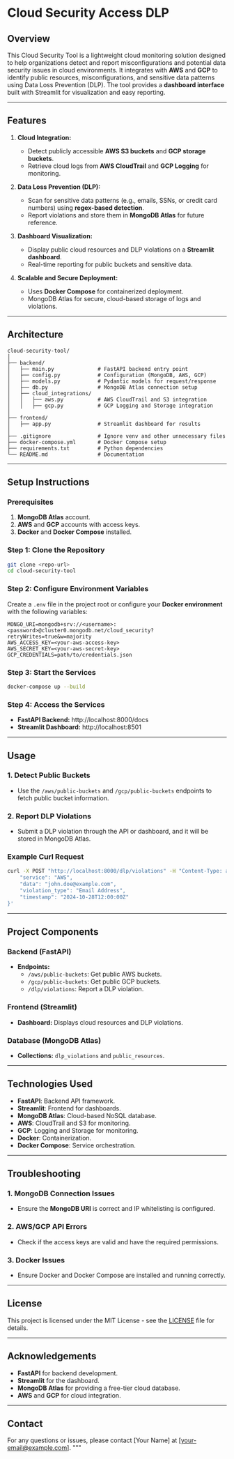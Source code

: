 # Cloud Security Access DLP

## Overview
This Cloud Security Tool is a lightweight cloud monitoring solution designed to help organizations detect and report misconfigurations and potential data security issues in cloud environments. It integrates with **AWS** and **GCP** to identify public resources, misconfigurations, and sensitive data patterns using Data Loss Prevention (DLP). The tool provides a **dashboard interface** built with Streamlit for visualization and easy reporting.

---

## Features
1. **Cloud Integration:**
   - Detect publicly accessible **AWS S3 buckets** and **GCP storage buckets**.
   - Retrieve cloud logs from **AWS CloudTrail** and **GCP Logging** for monitoring.

2. **Data Loss Prevention (DLP):**
   - Scan for sensitive data patterns (e.g., emails, SSNs, or credit card numbers) using **regex-based detection**.
   - Report violations and store them in **MongoDB Atlas** for future reference.

3. **Dashboard Visualization:**
   - Display public cloud resources and DLP violations on a **Streamlit dashboard**.
   - Real-time reporting for public buckets and sensitive data.

4. **Scalable and Secure Deployment:**
   - Uses **Docker Compose** for containerized deployment.
   - MongoDB Atlas for secure, cloud-based storage of logs and violations.

---

## Architecture
```
cloud-security-tool/
│
├── backend/
│   ├── main.py              # FastAPI backend entry point
│   ├── config.py            # Configuration (MongoDB, AWS, GCP)
│   ├── models.py            # Pydantic models for request/response
│   ├── db.py                # MongoDB Atlas connection setup
│   ├── cloud_integrations/
│   │   ├── aws.py           # AWS CloudTrail and S3 integration
│   │   ├── gcp.py           # GCP Logging and Storage integration
│
├── frontend/
│   ├── app.py               # Streamlit dashboard for results
│
├── .gitignore               # Ignore venv and other unnecessary files
├── docker-compose.yml       # Docker Compose setup
├── requirements.txt         # Python dependencies
└── README.md                # Documentation
```

---

## Setup Instructions

### Prerequisites
1. **MongoDB Atlas** account.
2. **AWS** and **GCP** accounts with access keys.
3. **Docker** and **Docker Compose** installed.

### Step 1: Clone the Repository
```bash
git clone <repo-url>
cd cloud-security-tool
```

### Step 2: Configure Environment Variables
Create a `.env` file in the project root or configure your **Docker environment** with the following variables:

```
MONGO_URI=mongodb+srv://<username>:<password>@cluster0.mongodb.net/cloud_security?retryWrites=true&w=majority
AWS_ACCESS_KEY=<your-aws-access-key>
AWS_SECRET_KEY=<your-aws-secret-key>
GCP_CREDENTIALS=path/to/credentials.json
```

### Step 3: Start the Services
```bash
docker-compose up --build
```

### Step 4: Access the Services
- **FastAPI Backend:** http://localhost:8000/docs
- **Streamlit Dashboard:** http://localhost:8501

---

## Usage

### 1. Detect Public Buckets
- Use the `/aws/public-buckets` and `/gcp/public-buckets` endpoints to fetch public bucket information.

### 2. Report DLP Violations
- Submit a DLP violation through the API or dashboard, and it will be stored in MongoDB Atlas.

### Example Curl Request
```bash
curl -X POST "http://localhost:8000/dlp/violations" -H "Content-Type: application/json" -d '{
    "service": "AWS",
    "data": "john.doe@example.com",
    "violation_type": "Email Address",
    "timestamp": "2024-10-28T12:00:00Z"
}'
```

---

## Project Components

### Backend (FastAPI)
- **Endpoints:**
  - `/aws/public-buckets`: Get public AWS buckets.
  - `/gcp/public-buckets`: Get public GCP buckets.
  - `/dlp/violations`: Report a DLP violation.

### Frontend (Streamlit)
- **Dashboard:** Displays cloud resources and DLP violations.

### Database (MongoDB Atlas)
- **Collections:** `dlp_violations` and `public_resources`.

---

## Technologies Used
- **FastAPI**: Backend API framework.
- **Streamlit**: Frontend for dashboards.
- **MongoDB Atlas**: Cloud-based NoSQL database.
- **AWS**: CloudTrail and S3 for monitoring.
- **GCP**: Logging and Storage for monitoring.
- **Docker**: Containerization.
- **Docker Compose**: Service orchestration.

---

## Troubleshooting

### 1. MongoDB Connection Issues
- Ensure the **MongoDB URI** is correct and IP whitelisting is configured.

### 2. AWS/GCP API Errors
- Check if the access keys are valid and have the required permissions.

### 3. Docker Issues
- Ensure Docker and Docker Compose are installed and running correctly.

---

## License
This project is licensed under the MIT License - see the [LICENSE](LICENSE) file for details.

---

## Acknowledgements
- **FastAPI** for backend development.
- **Streamlit** for the dashboard.
- **MongoDB Atlas** for providing a free-tier cloud database.
- **AWS** and **GCP** for cloud integration.

---

## Contact
For any questions or issues, please contact [Your Name] at [your-email@example.com].
"""
